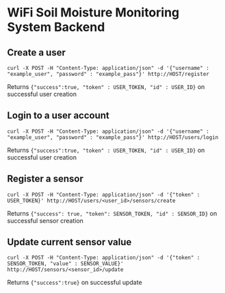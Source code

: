 # WiFi Soil Moisture Monitoring System Backend

## Create a user

`curl -X POST -H "Content-Type: application/json" -d '{"username" : "example_user", "password" : "example_pass"}' http://HOST/register`

Returns `{"success":true, "token" : USER_TOKEN, "id" : USER_ID}` on successful user creation

## Login to a user account

`curl -X POST -H "Content-Type: application/json" -d '{"username" : "example_user", "password" : "example_pass"}' http://HOST/users/login`

Returns `{"success":true, "token" : USER_TOKEN, "id" : USER_ID}` on successful user creation 

## Register a sensor

`curl -X POST -H "Content-Type: application/json" -d '{"token" : USER_TOKEN}' http://HOST/users/<user_id>/sensors/create`

Returns `{"success": true, "token": SENSOR_TOKEN, "id" : SENSOR_ID}` on successful sensor creation

## Update current sensor value

`curl -X POST -H "Content-Type: application/json" -d '{"token" : SENSOR_TOKEN, "value" : SENSOR_VALUE}' http://HOST/sensors/<sensor_id>/update`

Returns `{"success":true}` on successful update
